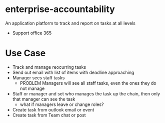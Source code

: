 # enterprise-accountability
An application platform to track and report on tasks at all levels
- Support office 365 

# Use Case
- Track and manage reocurring tasks
- Send out email with list of items with deadline approaching
- Manager sees staff tasks
  - PROBLEM Managers will see all staff tasks, even the ones they do not manage
- Staff or manager and set who manages the task up the chain, then only that manager can see the task
  - what if managers leave or change roles?
- Create task from outlook email or event 
- Create task from Team chat or post


